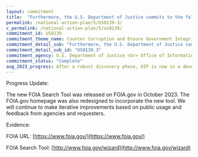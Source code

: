 ```yaml
---
layout: commitment
title:  "Furthermore, the U.S. Department of Justice commits to the following additional steps to bolster openness and transparency through the FOIA... Enhancement of the user experience on FOIA.gov, the Federal Government’s central website for FOIA, by developing an interactive tool to help members of the public more easily locate records that are already available online or find the right agency to submit their FOIA requests when information is not already posted online."
permalink: /national-action-plan/5/US0139-3/
c_permalink: /national-action-plan/5/us0139/
commitment_id: US0139
commitment_theme_name: Counter Corruption and Ensure Government Integrity and Accountability to the Public
commitment_detail_sub: "Furthermore, the U.S. Department of Justice commits to the following additional steps to bolster openness and transparency through the FOIA... Enhancement of the user experience on FOIA.gov, the Federal Government’s central website for FOIA, by developing an interactive tool to help members of the public more easily locate records that are already available online or find the right agency to submit their FOIA requests when information is not already posted online."
commitment_detail_sub_id: "US0139.3"
commitment_agency: U.S. Department of Justice <br> Office of Information Policy
commitment_status: "Complete"
aug_2023_progress: After a robust discovery phase, OIP is now in a development phase aimed at releasing an initial product on FOIA.gov this fall. After release, OIP plans to continue to refine the tool and improve its functionality based on user feedback.
---
```

Progress Update: 

The new FOIA Search Tool was released on FOIA.gov in October 2023.  The FOIA.gov homepage was also redesigned to incorporate the new tool.  We will continue to make iterative improvements based on public usage and feedback from agencies and requesters.

Evidence: 

FOIA URL: [https://www.foia.gov/](https://www.foia.gov/)

FOIA Search Tool: [http://www.foia.gov/wizard](http://www.foia.gov/wizard)